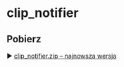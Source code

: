 # clip_notifier
## Pobierz  
▶ [clip_notifier.zip – najnowsza wersja](../../releases/latest/download/clip_notifier.zip)
